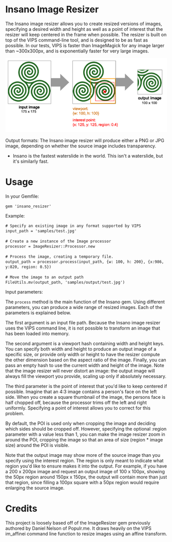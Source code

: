 Insano Image Resizer
====================

The Insano image resizer allows you to create resized versions of images, specifying a 
desired width and height as well as a point of interest that the resizer will keep centered
in the frame when possible. The resizer is built on top of the VIPS command-line tool, 
and is designed to be as fast as possible. In our tests, VIPS is faster than ImageMagick for any 
image larger than ~300x300px, and is exponentially faster for very large images. 

![A brief overview of the Insano processing function](samples/explanation.png)

Output formats: The Insano image resizer will produce either a PNG or JPG image, depending
on whether the source image includes transparency.

* Insano is the fastest waterslide in the world. This isn't a waterslide, but it's similarly fast.

Usage
=====

In your Gemfile:

    gem 'insano_resizer'

Example:

    # Specify an existing image in any format supported by VIPS
    input_path = 'samples/test.jpg'

    # Create a new instance of the Image processor
    processor = ImageResizer::Processor.new
    
    # Process the image, creating a temporary file.
    output_path = processor.process(input_path, {w: 100, h: 200}, {x:986, y:820, region: 0.5})
    
    # Move the image to an output path
    FileUtils.mv(output_path, 'samples/output/test.jpg')

Input parameters:

The `process` method is the main function of the Insano gem. Using different parameters,
you can produce a wide range of resized images. Each of the parameters is explained below. 

The first argument is an input file path. Because the Insano image resizer uses the VIPS
command line, it is not possible to transform an image that has been loaded into memory.

The second argument is a viewport hash containing width and height keys.
You can specify both width and height to produce an output image of a specific size, or provide
only width or height to have the resizer compute the other dimension based
on the aspect ratio of the image. Finally, you can pass an empty hash to use 
the current width and height of the image. Note that the image resizer will
never distort an image: the output image will always fill the viewport you provide,
scaling up only if absolutely necessary.

The third parameter is the point of interest that you'd like to keep centered if possible.
Imagine that an 4:3 image contains a person's face on the left side. When you create a 
square thumbnail of the image, the persons face is half chopped off, because the processor
trims off the left and right uniformly. Specifying a point of interest allows you to correct
for this problem. 

By default, the POI is used only when cropping the image and deciding which sides 
should be cropped off. However, specifying the optional :region parameter with a value 
less than 1, you can make the image resizer zoom in around the POI, cropping the image 
so that an area of size (region * image size) around the POI is visible. 

Note that the output image may show more of the source image than you specify using the
interest region. The region is only meant to indicate what region you'd like to ensure makes
it into the output. For example, if you have a 200 x 200px image and request an output image of 
100 x 100px, showing the 50px region around 150px x 150px, the output will contain more than
just that region, since filling a 100px square with a 50px region would require enlarging the 
source image.

Credits
=======

This project is loosely based off of the ImageResizer gem previously authored by Daniel Nelson of Populr.me.
It draws heavily on the VIPS im_affinei command line function to resize images using an affine transform.

